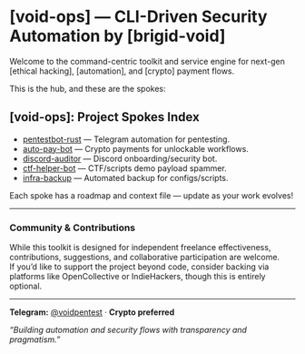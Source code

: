 # [void-ops] — CLI-Driven Security Automation by [brigid-void]

Welcome to the command-centric toolkit and service engine for next-gen [ethical hacking], [automation], and [crypto] payment flows.

This is the hub, and these are the spokes:

## [void-ops]: Project Spokes Index

- [pentestbot-rust](https://github.com/brigid-void/pentestbot-rust) — Telegram automation for pentesting.
- [auto-pay-bot](https://github.com/brigid-void/auto-pay-bot) — Crypto payments for unlockable workflows.
- [discord-auditor](https://github.com/brigid-void/discord-auditor) — Discord onboarding/security bot.
- [ctf-helper-bot](https://github.com/brigid-void/ctf-helper-bot) — CTF/scripts demo payload spammer.
- [infra-backup](https://github.com/brigid-void/infra-backup) — Automated backup for configs/scripts.

Each spoke has a roadmap and context file — update as your work evolves!

---

### Community & Contributions

While this toolkit is designed for independent freelance effectiveness, contributions, suggestions, and collaborative participation are welcome.  
If you’d like to support the project beyond code, consider backing via platforms like OpenCollective or IndieHackers, though this is entirely optional.

---

**Telegram:** [@voidpentest](https://t.me/voidpentest) · **Crypto preferred**

*“Building automation and security flows with transparency and pragmatism.”*
